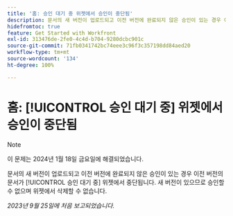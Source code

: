 ```yaml
---
title: '홈: 승인 대기 중 위젯에서 승인이 중단됨'
description: 문서의 새 버전이 업로드되고 이전 버전에 완료되지 않은 승인이 있는 경우 이전 버전의 문서가 승인 대기 중 위젯에서 중단됩니다. 새 버전이 있으므로 승인할 수 없으며 위젯에서 삭제할 수 없습니다.
hidefromtoc: true
feature: Get Started with Workfront
exl-id: 313476de-2fe0-4c4d-b704-9280dcbc901c
source-git-commit: 71fb0341742bc74eee3c96f3c357198dd84aed20
workflow-type: tm+mt
source-wordcount: '134'
ht-degree: 100%

---
```


# 홈: [!UICONTROL 승인 대기 중] 위젯에서 승인이 중단됨

>[!NOTE]
>
>이 문제는 2024년 1월 18일 금요일에 해결되었습니다.

<!--on WF and WFP TOCs-->

문서의 새 버전이 업로드되고 이전 버전에 완료되지 않은 승인이 있는 경우 이전 버전의 문서가 [!UICONTROL 승인 대기 중] 위젯에서 중단됩니다. 새 버전이 있으므로 승인할 수 없으며 위젯에서 삭제할 수 없습니다.

_2023년 9월 25일에 처음 보고되었습니다._
